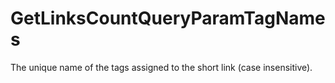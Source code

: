 # GetLinksCountQueryParamTagNames

The unique name of the tags assigned to the short link (case insensitive).

